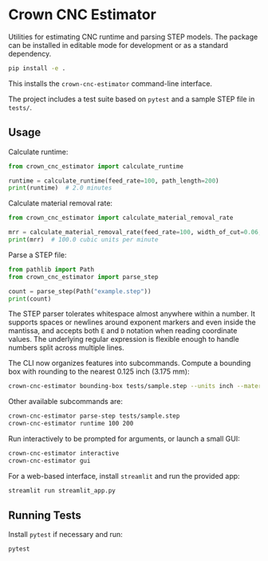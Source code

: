 # Crown CNC Estimator

Utilities for estimating CNC runtime and parsing STEP models.
The package can be installed in editable mode for development or as a
standard dependency.

```bash
pip install -e .
```

This installs the ``crown-cnc-estimator`` command-line interface.

The project includes a test suite based on `pytest` and a sample STEP file
in `tests/`.

## Usage

Calculate runtime:

```python
from crown_cnc_estimator import calculate_runtime

runtime = calculate_runtime(feed_rate=100, path_length=200)
print(runtime)  # 2.0 minutes
```

Calculate material removal rate:

```python
from crown_cnc_estimator import calculate_material_removal_rate

mrr = calculate_material_removal_rate(feed_rate=100, width_of_cut=0.06, depth_of_cut=1.5)
print(mrr)  # 100.0 cubic units per minute
```

Parse a STEP file:

```python
from pathlib import Path
from crown_cnc_estimator import parse_step

count = parse_step(Path("example.step"))
print(count)
```

The STEP parser tolerates whitespace almost anywhere within a number. It
supports spaces or newlines around exponent markers and even inside the
mantissa, and accepts both `E` and `D` notation when reading coordinate
values. The underlying regular expression is flexible enough to handle
numbers split across multiple lines.

The CLI now organizes features into subcommands.
Compute a bounding box with rounding to the nearest 0.125&nbsp;inch
(3.175&nbsp;mm):

```bash
crown-cnc-estimator bounding-box tests/sample.step --units inch --material 1018
```

Other available subcommands are:

```bash
crown-cnc-estimator parse-step tests/sample.step
crown-cnc-estimator runtime 100 200
```

Run interactively to be prompted for arguments, or launch a small GUI:

```bash
crown-cnc-estimator interactive
crown-cnc-estimator gui
```

For a web-based interface, install `streamlit` and run the provided app:

```bash
streamlit run streamlit_app.py
```

## Running Tests

Install `pytest` if necessary and run:

```bash
pytest
```
